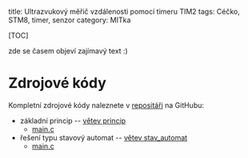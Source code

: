 title: Ultrazvukový měřič vzdálenosti pomocí timeru TIM2
tags: Céčko, STM8, timer, senzor
category: MITka

[TOC]

zde se časem objeví zajímavý text :)

Zdrojové kódy
=====================

Kompletní zdrojové kódy naleznete v 
[repositáři](https://github.com/spseol/STM8-TIM2-ultrasonic) na GitHubu:   

* základní princip -- 
  [větev princip](https://github.com/spseol/STM8-TIM2-ultrasonic/tree/princip)
    * [main.c](https://github.com/spseol/STM8-TIM2-ultrasonic/blob/princip/src/main.c)
* řešení typu stavový automat -- [větev stav_automat](https://github.com/spseol/STM8-TIM2-ultrasonic/tree/stav_automat)
    * [main.c](https://github.com/spseol/STM8-TIM2-ultrasonic/blob/stav_automat/src/main.c)
